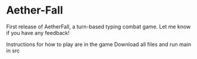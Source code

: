 # Aether-Fall
First release of AetherFall, a turn-based typing combat game. Let me know if you have any feedback!


Instructions for how to play are in the game
Download all files and run main in src
